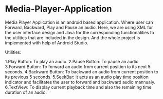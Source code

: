# Media-Player-Application
Media Player Application is an android based application. Where user can Forward, Backward, Play and Pause an audio. Here, we are using XML for the user interface design and Java for the corresponding functionalities to the utilities that are included in the design. And the whole project is implemented with help of Android Studio.

Utilities:

1.Play Button: To play an audio.
2.Pause Button: To pause an audio.
3.Forward Button: To forward an audio from current position to its next 5 seconds.
4.Backward Button: To backward an audio from current position to its previous 5 seconds.
5.SeekBar: It acts as an audio play time position indicator and facilitates the user to forward and backward audio mannualy.
6.TextView: To display current playback time and also the remaining time duration of an audio.
